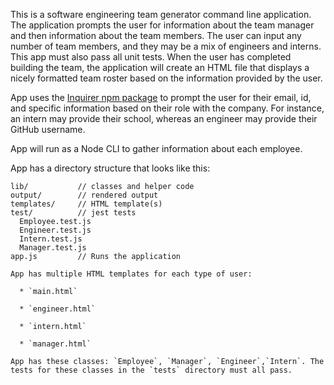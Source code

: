 This is a software engineering team generator command line application. The application prompts the user for information about the team manager and then information about the team members. The user can input any number of team members, and they may be a mix of engineers and interns. This app must also pass all unit tests. When the user has completed building the team, the application will create an HTML file that displays a nicely formatted team roster based on the information provided by the user. 

App uses the [Inquirer npm package](https://github.com/SBoudrias/Inquirer.js/) to prompt the user for their email, id, and specific information based on their role with the company. For instance, an intern may provide their school, whereas an engineer may provide their GitHub username.

App will run as a Node CLI to gather information about each employee.

App has a directory structure that looks like this:

```
lib/           // classes and helper code
output/        // rendered output
templates/     // HTML template(s)
test/          // jest tests
  Employee.test.js
  Engineer.test.js
  Intern.test.js
  Manager.test.js
app.js         // Runs the application

App has multiple HTML templates for each type of user:

  * `main.html`

  * `engineer.html`
  
  * `intern.html`
  
  * `manager.html`

App has these classes: `Employee`, `Manager`, `Engineer`,`Intern`. The tests for these classes in the `tests` directory must all pass.
